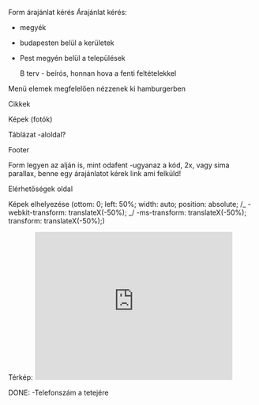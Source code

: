 Form árajánlat kérés
Árajánlat kérés:

- megyék
- budapesten belül a kerületek
- Pest megyén belül a települések

  B terv - beírós, honnan hova a fenti feltételekkel

Menü elemek megfelelően nézzenek ki hamburgerben

Cikkek

Képek (fotók)

Táblázat
  -aloldal?

Footer

Form legyen az alján is, mint odafent
  -ugyanaz a kód, 2x, vagy sima parallax, benne egy árajánlatot kérek link ami felküld!

Elérhetőségek oldal

Képek elhelyezése
(ottom: 0;
left: 50%;
width: auto;
position: absolute;
/_ -webkit-transform: translateX(-50%); _/
-ms-transform: translateX(-50%);
transform: translateX(-50%);)

Térkép: <iframe src="https://www.google.com/maps/embed?pb=!1m18!1m12!1m3!1d2695.364070751767!2d19.073616315189803!3d47.50230060317114!2m3!1f0!2f0!3f0!3m2!1i1024!2i768!4f13.1!3m3!1m2!1s0x4741dc647f6fcd2f%3A0x574be5a6836cee61!2sBudapest%2C%20R%C3%B3zsa%20u.%201%2C%201077!5e0!3m2!1shu!2shu!4v1612110453560!5m2!1shu!2shu" width="400" height="300" frameborder="0" style="border:0;" allowfullscreen="" aria-hidden="false" tabindex="0"></iframe>

DONE:
-Telefonszám a tetejére
